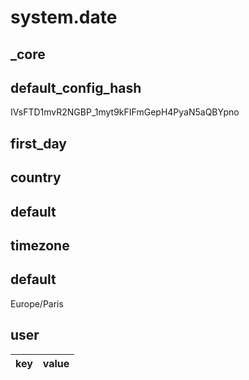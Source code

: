 # system.date

## _core

## default_config_hash
IVsFTD1mvR2NGBP_1myt9kFIFmGepH4PyaN5aQBYpno

## first_day


## country

## default


## timezone

## default
Europe/Paris

## user
|key|value|
|-|-|


